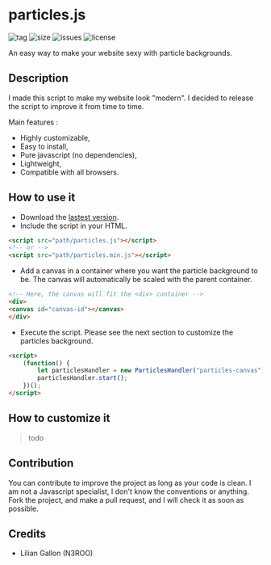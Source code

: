 # particles.js
![tag](https://img.shields.io/github/tag/n3roo/nero-engine.svg)
![size](https://img.shields.io/github/size/:user/:repo/:path.svg)
![issues](https://img.shields.io/github/issues/n3roo/nero-engine.svg)
![license](https://img.shields.io/github/license/n3roo/nero-engine.svg)

An easy way to make your website sexy with particle backgrounds.

## Description

I made this script to make my website look "modern". I decided to release the script to improve it from time to time.

Main features :
- Highly customizable,
- Easy to install,
- Pure javascript (no dependencies),
- Lightweight,
- Compatible with all browsers.

## How to use it

- Download the [lastest version](https://github.com/N3ROO/particles.js).
- Include the script in your HTML.
```html
<script src="path/particles.js"></script>
<!-- or -->
<script src="path/particles.min.js"></script>
```

- Add a canvas in a container where you want the particle background to be. The canvas will automatically be scaled with the parent container.
```html
<!-- Here, the canvas will fit the <div> container -->
<div>
<canvas id="canvas-id"></canvas>
</div>
```

- Execute the script. Please see the next section to customize the particles background.
```html
<script>
    (function() {
        let particlesHandler = new ParticlesHandler("particles-canvas");
        particlesHandler.start();
    })();
</script>
```

## How to customize it

> todo

## Contribution

You can contribute to improve the project as long as your code is clean. I am not a Javascript specialist, I don't know the conventions or anything. Fork the project, and make a pull request, and I will check it as soon as possible.

## Credits

- Lilian Gallon (N3ROO)
